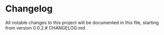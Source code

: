 # Changelog
All notable changes to this project will be documented in this file, starting from version 0.0.2.# CHANGELOG.md


